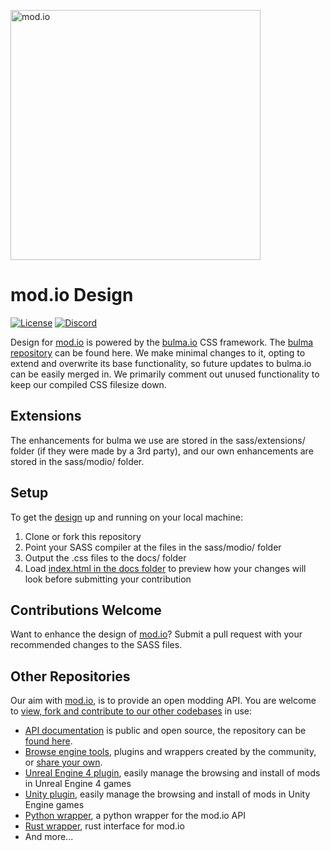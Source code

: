 <a href="https://mod.io"><img src="https://static.mod.io/v1/images/branding/modio-color-dark.svg" alt="mod.io" width="400"/></a>

# mod.io Design
[![License](https://img.shields.io/badge/license-MIT-brightgreen.svg)](https://github.com/modio/UnityPlugin/blob/master/LICENSE)
[![Discord](https://img.shields.io/discord/389039439487434752.svg?label=Discord&logo=discord&color=7289DA&labelColor=2C2F33)](https://discord.mod.io)


Design for [mod.io](https://mod.io) is powered by the [bulma.io](http://bulma.io) CSS framework. The [bulma repository](https://github.com/jgthms/bulma) can be found here. We make minimal changes to it, opting to extend and overwrite its base functionality, so future updates to bulma.io can be easily merged in. We primarily comment out unused functionality to keep our compiled CSS filesize down.

## Extensions
The enhancements for bulma we use are stored in the sass/extensions/ folder (if they were made by a 3rd party), and our own enhancements are stored in the sass/modio/ folder.

## Setup
To get the [design](https://design.mod.io) up and running on your local machine:

1. Clone or fork this repository
2. Point your SASS compiler at the files in the sass/modio/ folder
3. Output the .css files to the docs/ folder
4. Load [index.html in the docs folder](https://design.mod.io) to preview how your changes will look before submitting your contribution

## Contributions Welcome
Want to enhance the design of [mod.io](https://mod.io)? Submit a pull request with your recommended changes to the SASS files.

## Other Repositories
Our aim with [mod.io](https://mod.io), is to provide an open modding API. You are welcome to [view, fork and contribute to our other codebases](https://github.com/modio) in use:

* [API documentation](https://docs.mod.io) is public and open source, the repository can be [found here](https://github.com/modio/APIDocs).
* [Browse engine tools](https://apps.mod.io), plugins and wrappers created by the community, or [share your own](https://apps.mod.io/add).
* [Unreal Engine 4 plugin](https://github.com/modio/UE4Plugin), easily manage the browsing and install of mods in Unreal Engine 4 games
* [Unity plugin](https://github.com/modio/UnityPlugin), easily manage the browsing and install of mods in Unity Engine games
* [Python wrapper](https://github.com/ClementJ18/mod.io), a python wrapper for the mod.io API
* [Rust wrapper](https://github.com/nickelc/modio-rs), rust interface for mod.io
* And more...